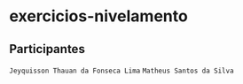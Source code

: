 # exercicios-nivelamento

## Participantes

`Jeyquisson Thauan da Fonseca Lima`
`Matheus Santos da Silva`
